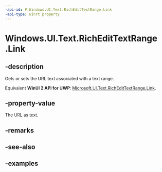 ```yaml
---
-api-id: P:Windows.UI.Text.RichEditTextRange.Link
-api-type: winrt property
---
```


<!-- Property syntax.
public string Link { get;  set; }
-->

# Windows.UI.Text.RichEditTextRange.Link

## -description

Gets or sets the URL text associated with a text range.

Equivalent **WinUI 2 API for UWP**: [Microsoft.UI.Text.RichEditTextRange.Link](/windows/winui/api/microsoft.ui.text.richedittextrange.link).

## -property-value

The URL as text.

## -remarks

## -see-also

## -examples

